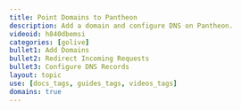 ```yaml
---
title: Point Domains to Pantheon
description: Add a domain and configure DNS on Pantheon.
videoid: h840dbemsi
categories: [golive]
bullet1: Add Domains
bullet2: Redirect Incoming Requests
bullet3: Configure DNS Records
layout: topic
use: [docs_tags, guides_tags, videos_tags]
domains: true
---
```

